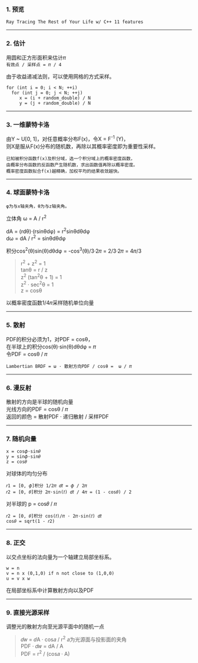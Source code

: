 ### 1. 预览

`Ray Tracing The Rest of Your Life w/ C++ 11 features`

---
### 2. 估计

用圆和正方形面积来估计𝜋 <br>
`有效点 / 采样点 = 𝜋 / 4` <br>

由于收益递减法则，可以使用网格的方式采样。
```
for (int i = 0; i < N; ++i)
  for (int j = 0; j < N; ++j)
     x = (i + random_double) / N
     y = (j + random_double) / N
```

---
### 3. 一维蒙特卡洛


由Y ~ U\[0, 1]，对任意概率分布F(x)，令X = F<sup>-1</sup> (Y)，<br>
则X是服从F(x)分布的随机数，再除以其概率密度即为重要性采样。<br>

```
已知被积分函数f(x)及积分域，选一个积分域上的概率密度函数，
由概率分布函数的反函数产生随机数，求出函数值再除以概率密度。
概率密度函数拟合f(x)越精确，加权平均的结果收敛越快。
```


---
### 4. 球面蒙特卡洛

`φ为与x轴夹角，θ为与z轴夹角。`<br>

立体角 ω = A / r<sup>2</sup><br>

dA = (rdθ)·(rsinθdφ) = r<sup>2</sup>sinθdθdφ<br>
dω = dA / r<sup>2</sup> = sinθdθdφ<br>

积分cos<sup>2</sup>(θ)sin(θ)dθdφ = -cos<sup>3</sup>(θ)/3·2𝜋 = 2/3·2𝜋 = 4𝜋/3


> r<sup>2</sup> + z<sup>2</sup> = 1<br>
> tanθ = r / z<br>
> z<sup>2</sup> (tan<sup>2</sup>θ + 1) = 1<br>
> z<sup>2</sup> · sec<sup>2</sup>θ = 1<br>
> z = cosθ<br>

以概率密度函数1/4𝜋采样随机单位向量


---
### 5. 散射

PDF的积分必须为1，对PDF = cosθ，<br>
在半球上的积分cos(θ)·sin(θ)dθdφ = 𝜋<br>
令PDF = cosθ / 𝜋<br>

`Lambertian BRDF = ω · 散射方向PDF / cosθ =  ω / 𝜋`


---
### 6. 漫反射


散射的方向是半球的随机向量<br>
光线方向的PDF = cosθ / 𝜋<br>
返回的颜色 = 散射PDF · 递归散射 / 采样PDF


---
### 7. 随机向量


```
x = cos𝜙·sin𝜃
y = sin𝜙·sin𝜃
z = cos𝜃
```

对球体的均匀分布 
```
𝑟1 = [0, 𝜙]积分 1/2𝜋 𝑑𝑡 = 𝜙 / 2𝜋
𝑟2 = [0, 𝜃]积分 2𝜋·sin(𝑡) 𝑑𝑡 / 4𝜋 = (1 - cos𝜃) / 2
```

对半球的 p = cos𝜃 / 𝜋 
```
𝑟2 = [0, 𝜃]积分 cos(𝑡)/𝜋 · 2𝜋·sin(𝑡) 𝑑𝑡
cos𝜃 = sqrt(1 - 𝑟2)
```

---
### 8. 正交

以交点坐标的法向量为一个轴建立局部坐标系。
```
w = n
v = n x (0,1,0) if n not close to (1,0,0)
u = v x w
```
在局部坐标系中计算散射方向以及PDF


---
### 9. 直接光源采样

调整光的散射方向至光源平面中的随机一点<br>

> 𝑑𝑤 = 𝑑A · cos𝑎 / r<sup>2</sup> 𝑎为光源面与投影面的夹角<br>
> PDF · 𝑑𝑤 = dA / A<br>
> PDF = r<sup>2</sup> / (cos𝑎 · A)






